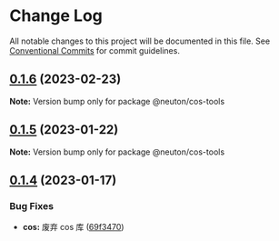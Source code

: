 # Change Log

All notable changes to this project will be documented in this file.
See [Conventional Commits](https://conventionalcommits.org) for commit guidelines.

## [0.1.6](https://gitee.com/ningdongyiliao/neuton-toolkit/compare/@neuton/cos-tools@0.1.5...@neuton/cos-tools@0.1.6) (2023-02-23)

**Note:** Version bump only for package @neuton/cos-tools

## [0.1.5](https://gitee.com/ningdongyiliao/neuton-toolkit/compare/@neuton/cos-tools@0.1.4...@neuton/cos-tools@0.1.5) (2023-01-22)

**Note:** Version bump only for package @neuton/cos-tools

## [0.1.4](https://gitee.com/ningdongyiliao/neuton-toolkit/compare/@neuton/cos-tools@0.1.3...@neuton/cos-tools@0.1.4) (2023-01-17)

### Bug Fixes

- **cos:** 废弃 cos 库 ([69f3470](https://gitee.com/ningdongyiliao/neuton-toolkit/commits/69f3470ee8e7a7123638bc899df2fdb6885ce75d))
